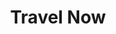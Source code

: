 ---
title: "Travel Now"
description: "Responsive landing page of Travel Now, the website to find information about stayings around the world. The website has the dark mode functionality."
image: "/img/projects/travel-now.png"
sourceCode: "https://github.com/martin-tercero1/travel-now"
liveDemo: "https://travel-now-sage.vercel.app"
technologies: ["React", "Tailwind"]
order: 5
---